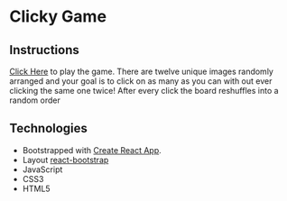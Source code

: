 # Clicky Game
  
## Instructions
[Click Here](https://andrew-jolivette.github.io/clicky-game/) to play the game. There are twelve unique images randomly arranged and your goal is to click on as many as you can with out ever clicking the same one twice! After every click the board reshuffles into a random order

## Technologies
- Bootstrapped with [Create React App](https://github.com/facebook/create-react-app).
- Layout [react-bootstrap](https://react-bootstrap.netlify.com/)
- JavaScript
- CSS3
- HTML5
